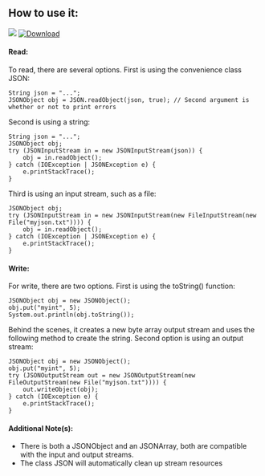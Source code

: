 ## How to use it:


<a href='https://bintray.com/josh-larson/fast-json/fast-json?source=watch' alt='Get automatic notifications about new "fast-json" versions'><img src='https://www.bintray.com/docs/images/bintray_badge_color.png'></a>
[![Download](https://api.bintray.com/packages/josh-larson/fast-json/fast-json/images/download.svg)](https://bintray.com/josh-larson/fast-json/fast-json/_latestVersion)

#### Read:

To read, there are several options. First is using the convenience class JSON:
```
String json = "...";
JSONObject obj = JSON.readObject(json, true); // Second argument is whether or not to print errors
```
Second is using a string:
```
String json = "...";
JSONObject obj;
try (JSONInputStream in = new JSONInputStream(json)) {
	obj = in.readObject();
} catch (IOException | JSONException e) {
	e.printStackTrace();
}
```
Third is using an input stream, such as a file:
```
JSONObject obj;
try (JSONInputStream in = new JSONInputStream(new FileInputStream(new File("myjson.txt")))) {
	obj = in.readObject();
} catch (IOException | JSONException e) {
	e.printStackTrace();
}
```


#### Write:

For write, there are two options. First is using the toString() function:
```
JSONObject obj = new JSONObject();
obj.put("myint", 5);
System.out.println(obj.toString());
```
Behind the scenes, it creates a new byte array output stream and uses the following method to create the string. Second option is using an output stream:
```
JSONObject obj = new JSONObject();
obj.put("myint", 5);
try (JSONOutputStream out = new JSONOutputStream(new FileOutputStream(new File("myjson.txt")))) {
	out.writeObject(obj);
} catch (IOException e) {
	e.printStackTrace();
}
```


#### Additional Note(s):

* There is both a JSONObject and an JSONArray, both are compatible with the input and output streams.
* The class JSON will automatically clean up stream resources
